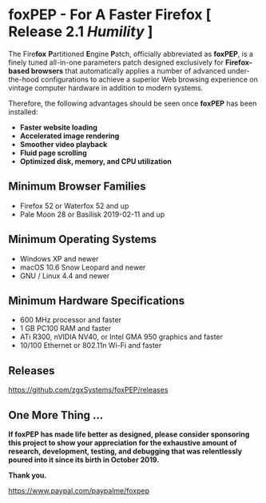 # foxPEP - For A Faster Firefox [ Release 2.1 <i>Humility</i> ]

The Fire<b>fox</b> <b>P</b>artitioned <b>E</b>ngine <b>P</b>atch, officially abbreviated as <b>foxPEP</b>, is a finely tuned all-in-one parameters patch designed exclusively for <b>Firefox-based browsers</b> that automatically applies a number of advanced under-the-hood configurations to achieve a superior Web browsing experience on vintage computer hardware in addition to modern systems.

Therefore, the following advantages should be seen once <b>foxPEP</b> has been installed:

- <b>Faster website loading</b>
- <b>Accelerated image rendering</b>
- <b>Smoother video playback</b>
- <b>Fluid	page scrolling</b>
- <b>Optimized disk, memory, and CPU utilization</b>


Minimum Browser Families
-

- Firefox 52 or Waterfox 52 and up
- Pale Moon 28 or Basilisk 2019-02-11 and up


Minimum Operating Systems
-

- Windows XP and newer
- macOS 10.6 Snow Leopard and newer
- GNU / Linux 4.4 and newer


Minimum Hardware Specifications
-

- 600 MHz processor and faster
- 1 GB PC100 RAM and faster
- ATi R300, nVIDIA NV40, or Intel GMA 950 graphics and faster
- 10/100 Ethernet or 802.11n Wi-Fi and faster


Releases
-

https://github.com/zgxSystems/foxPEP/releases


One More Thing ...
-

<b>If foxPEP has made life better as designed, please consider sponsoring this project to show your appreciation for the exhaustive amount of research, development, testing, and debugging that was relentlessly poured into it since its birth in October 2019.</b>

<b>Thank you.</b>

https://www.paypal.com/paypalme/foxpep
